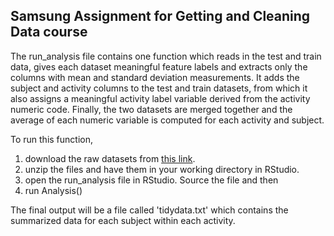 Samsung Assignment for Getting and Cleaning Data course
-------------------------------------------------------

The run_analysis file contains one function which reads in the test and train data, gives each dataset meaningful feature labels and extracts only the columns with mean and standard deviation measurements. It adds the subject and activity columns to the test and train datasets, from which it also assigns a meaningful activity label variable derived from the activity numeric code. Finally, the two datasets are merged together and the average of each numeric variable is computed for each activity and subject. 

To run this function, 

1.  download the raw datasets from [this link](https://d396qusza40orc.cloudfront.net/getdata%2Fprojectfiles%2FUCI%20HAR%20Dataset.zip). 
2.  unzip the files and have them in your working directory in RStudio. 
3.  open the run_analysis file in RStudio. Source the file and then 
4.  run 
	Analysis()

The final output will be a file called 'tidydata.txt' which contains the summarized data for each subject within each activity. 







